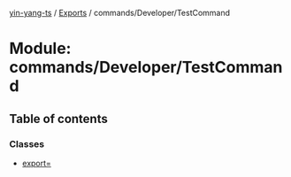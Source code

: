 [yin-yang-ts](../README.md) / [Exports](../modules.md) / commands/Developer/TestCommand

# Module: commands/Developer/TestCommand

## Table of contents

### Classes

- [export&#x3D;](../classes/commands_developer_testcommand.export_.md)
